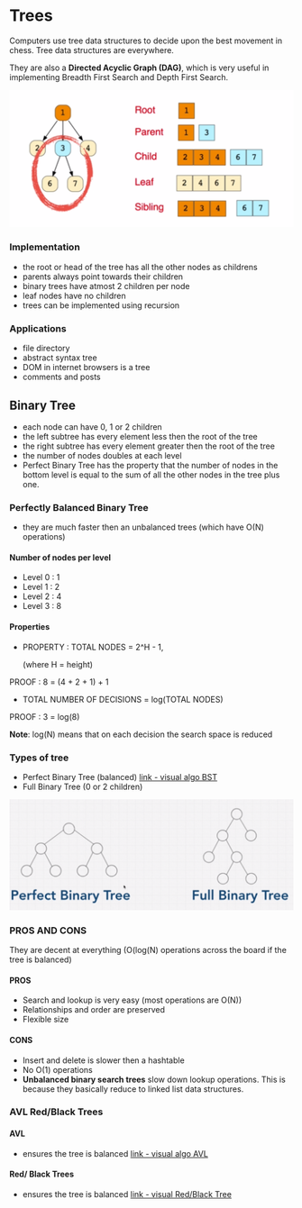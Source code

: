 # Trees

Computers use tree data structures to decide upon the best movement in chess. Tree data structures are everywhere.

They are also a **Directed Acyclic Graph (DAG)**, which is very useful in implementing Breadth First Search and Depth First Search.

![Tree example](./tree.png)

### Implementation

- the root or head of the tree has all the other nodes as childrens
- parents always point towards their children
- binary trees have atmost 2 children per node
- leaf nodes have no children
- trees can be implemented using recursion

### Applications

- file directory
- abstract syntax tree
- DOM in internet browsers is a tree
- comments and posts

## Binary Tree

- each node can have 0, 1 or 2 children
- the left subtree has every element less then the root of the tree
- the right subtree has every element greater then the root of the tree
- the number of nodes doubles at each level
- Perfect Binary Tree has the property that the number of nodes in the bottom level is equal to the sum of all the other nodes in the tree plus one.

### Perfectly Balanced Binary Tree

- they are much faster then an unbalanced trees (which have O(N) operations)

#### Number of nodes per level

- Level 0 : 1
- Level 1 : 2
- Level 2 : 4
- Level 3 : 8

#### Properties

- PROPERTY : TOTAL NODES = 2^H - 1,

  (where H = height)

PROOF : 8 = (4 + 2 + 1) + 1

- TOTAL NUMBER OF DECISIONS = log(TOTAL NODES)

PROOF : 3 = log(8)

**Note**: log(N) means that on each decision the search space is reduced

### Types of tree

- Perfect Binary Tree (balanced) [link - visual algo BST](https://visualgo.net/bn/bst)
- Full Binary Tree (0 or 2 children)

![Tree example](./types-BST.png)

### PROS AND CONS

They are decent at everything (O(log(N) operations across the board if the tree is balanced)

#### PROS

- Search and lookup is very easy (most operations are O(N))
- Relationships and order are preserved
- Flexible size

#### CONS

- Insert and delete is slower then a hashtable
- No O(1) operations
- **Unbalanced binary search trees** slow down lookup operations. This is because they basically reduce to linked list data structures.

### AVL Red/Black Trees

#### AVL

- ensures the tree is balanced
  [link - visual algo AVL](https://visualgo.net/bn/avl)

#### Red/ Black Trees

- ensures the tree is balanced
  [link - visual Red/Black Tree](https://www.cs.usfca.edu/~galles/visualization/RedBlack.html)
